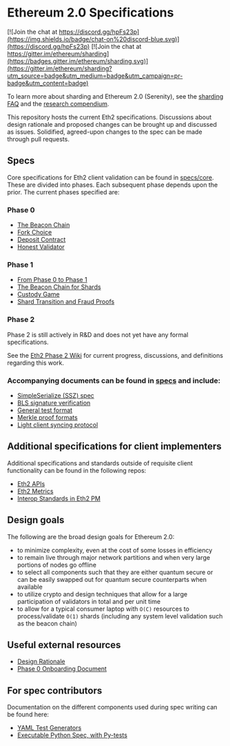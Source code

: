 # Ethereum 2.0 Specifications

[![Join the chat at https://discord.gg/hpFs23p](https://img.shields.io/badge/chat-on%20discord-blue.svg)](https://discord.gg/hpFs23p) [![Join the chat at https://gitter.im/ethereum/sharding](https://badges.gitter.im/ethereum/sharding.svg)](https://gitter.im/ethereum/sharding?utm_source=badge&utm_medium=badge&utm_campaign=pr-badge&utm_content=badge)

To learn more about sharding and Ethereum 2.0 (Serenity), see the [sharding FAQ](https://github.com/ethereum/wiki/wiki/Sharding-FAQ) and the [research compendium](https://notes.ethereum.org/s/H1PGqDhpm).

This repository hosts the current Eth2 specifications. Discussions about design rationale and proposed changes can be brought up and discussed as issues. Solidified, agreed-upon changes to the spec can be made through pull requests.


## Specs

Core specifications for Eth2 client validation can be found in [specs/core](specs/core). These are divided into phases. Each subsequent phase depends upon the prior. The current phases specified are:

### Phase 0
* [The Beacon Chain](specs/core/0_beacon-chain.md)
* [Fork Choice](specs/core/0_fork-choice.md)
* [Deposit Contract](specs/core/0_deposit-contract.md)
* [Honest Validator](specs/validator/0_beacon-chain-validator.md)

### Phase 1
* [From Phase 0 to Phase 1](specs/core/1_phase1_fork.md)
* [The Beacon Chain for Shards](specs/core/1_beacon-chain.md)
* [Custody Game](specs/core/1_custody-game.md)
* [Shard Transition and Fraud Proofs](specs/core/1_fraud_proofs.md)

### Phase 2

Phase 2 is still actively in R&D and does not yet have any formal specifications.

See the [Eth2 Phase 2 Wiki](https://hackmd.io/UzysWse1Th240HELswKqVA?view) for current progress, discussions, and definitions regarding this work.

### Accompanying documents can be found in [specs](specs) and include:

* [SimpleSerialize (SSZ) spec](specs/simple-serialize.md)
* [BLS signature verification](specs/bls_signature.md)
* [General test format](specs/test_formats/README.md)
* [Merkle proof formats](specs/light_client/merkle_proofs.md)
* [Light client syncing protocol](specs/light_client/sync_protocol.md)

## Additional specifications for client implementers

Additional specifications and standards outside of requisite client functionality can be found in the following repos:

* [Eth2 APIs](https://github.com/ethereum/eth2.0-apis)
* [Eth2 Metrics](https://github.com/ethereum/eth2.0-metrics/)
* [Interop Standards in Eth2 PM](https://github.com/ethereum/eth2.0-pm/tree/master/interop)

## Design goals

The following are the broad design goals for Ethereum 2.0:
* to minimize complexity, even at the cost of some losses in efficiency
* to remain live through major network partitions and when very large portions of nodes go offline
* to select all components such that they are either quantum secure or can be easily swapped out for quantum secure counterparts when available
* to utilize crypto and design techniques that allow for a large participation of validators in total and per unit time
* to allow for a typical consumer laptop with `O(C)` resources to process/validate `O(1)` shards (including any system level validation such as the beacon chain)


## Useful external resources

* [Design Rationale](https://notes.ethereum.org/s/rkhCgQteN#)
* [Phase 0 Onboarding Document](https://notes.ethereum.org/s/Bkn3zpwxB)


## For spec contributors

Documentation on the different components used during spec writing can be found here:
* [YAML Test Generators](test_generators/README.md)
* [Executable Python Spec, with Py-tests](test_libs/pyspec/README.md)

